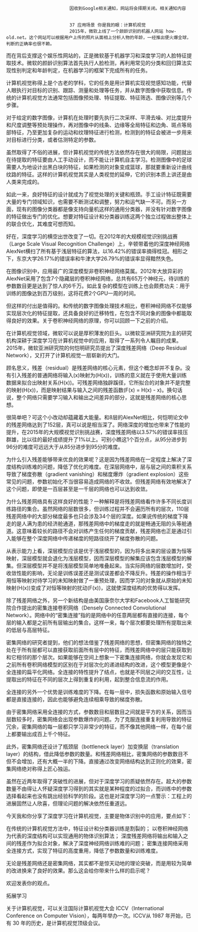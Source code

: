 
                            
                            因收到Google相关通知，网站将会择期关闭。相关通知内容
                            
                            
                            37 应用场景 你是我的眼：计算机视觉
                            2015年，微软上线了一个颜龄识别的机器人网站 how-old.net。这个网站可以根据用户上传的照片从面相上分析人物的年龄，一经推出便火爆全球，判断的正确率也很不赖。

而在背后支撑这个娱乐性网站的，正是微软基于机器学习和深度学习的人脸特征提取技术。微软的颜龄识别算法首先执行人脸检测，再利用常见的分类和回归算法实现性别判定和年龄判定，在机器学习的框架下完成所有的任务。

计算机视觉称得上是个古老的学科，它的任务是用计算机实现视觉感知功能，代替人眼执行对目标的识别、跟踪、测量和处理等任务，并从数字图像中获取信息。传统的计算机视觉方法通常包括图像预处理、特征提取、特征筛选、图像识别等几个步骤。

对于给定的数字图像，计算机在处理时要先执行二次采样、平滑去噪、对比度提升和尺度调整等预处理操作，再对图像中的线条、边缘等全局特征和边角、斑点等局部特征，乃至更加复杂的运动和纹理特征进行检测，检测到的特征会被进一步用来对目标进行分类，或者估测特定的参数。

虽然取得了不俗的进展，但计算机视觉的传统方法依然存在很大的局限，问题就出在待提取的特征要由人工手动设计，而不能让计算机自主学习。检测图像中的足球需要人为地设计出黑白块的特征，如果检测的对象变成篮球，那就要重新设计曲线纹路的特征。这样的计算机视觉其实是人类视觉的延伸，它的识别本质上讲还是由人类来完成的。

如此一来，良好特征的设计就成为了视觉处理的关键和瓶颈。手工设计特征既需要大量的专门领域知识，也需要不断测试和调整，努力和运气缺一不可。而另一方面，现有的图像分类器都是像支持向量机这样的通用分类器，并没有针对数字图像的特征做出专门的优化。想要对特征设计和分类器训练这两个独立过程做出整体上的联合优化，其难度可想而知。

好在，深度学习的横空出世改变了一切。在2012年的大规模视觉识别挑战赛（Large Scale Visual Recognition Challenge）上，辛顿带着他的深度神经网络AlexNet横扫了所有基于浅层特征的算法，以16.42%的错误率摘得桂冠。相形之下，东京大学26.17%的错误率和牛津大学26.79%的错误率显得黯然失色。

在图像识别中，应用最广的深度模型非卷积神经网络莫属。2012年大放异彩的AlexNet采用了包含7个隐藏层的卷积神经网络，总共有65万个神经元，待训练的参数数目更是达到了惊人的6千万。如此复杂的模型在训练上也会颇费功夫：用于训练的图像达到百万级别，这将花费2个GPU一周的时间。

但这样的付出是值得的。和传统的数字图像处理技术相比，卷积神经网络不仅能够实现层次化的特征提取，还具备良好的迁移特性，在包含不同对象的图像中都能取得良好的效果。关于卷积神经网络的原理，你可以回顾一下之前的介绍。

在计算机视觉领域，微软可以说是厚积薄发的巨头。以微软亚洲研究院为主的研究机构深耕于深度学习在计算机视觉中的应用，取得了一系列令人瞩目的成果。2015年，微软亚洲研究院的何恺明研究员提出了深度残差网络（Deep Residual Network），又打开了计算机视觉一扇崭新的大门。

顾名思义，残差（residual）是残差网络的核心元素，但这个概念却并不复杂。没有引入残差的普通网络将输入\(x\)映射为\(H(x)\)，训练的意义就在于使用大量训练数据来拟合出映射关系\(H(x)\)。可残差网络独辟蹊径，它所拟合的对象并不是完整的映射\(H(x)\)，而是映射结果与输入之间的残差函数\(F(x) = H(x) - x\)。换句话说，整个网络只需要学习输入和输出之间差异的部分，这就是残差网络的核心思想。

很简单吧？可这个小改动却蕴藏着大能量。和8层的AlexNet相比，何恺明论文中的残差网络达到了152层，真可以说是相当深了。网络深度的增加也带来了性能的提升，在2015年的大规模视觉识别挑战赛，深度残差网络以3.57%的错误率技压群雄，比以往的最好成绩提升了1%以上。可别小瞧这1个百分点，从95分进步到96分的难度可远远大于从85分进步到95分的难度。

为什么引入残差能够带来优良的效果呢？这是因为残差网络在一定程度上解决了深度结构训练难的问题，降低了优化的难度。在深层网络中，层与层之间的乘积关系导致了梯度弥散（gradient vanishing）和梯度爆炸（gradient explosion）这些常见的问题，参数初始化不当很容易造成网络的不收敛。但残差网络有效地解决了这个问题，即使是一百层甚至是一千层的网络也可以达到收敛。

为什么残差网络具有这样良好的性能？一种解释是将残差网络看作许多不同长度训练路径的集合。虽然网络的层数很多，但训练过程并不会遍历所有的层次，110层残差网络中的大部分梯度最多也只会涉及34个层的深度。如果说传统的梯度下降走的是人满为患的经济舱通道，那残差网络中的梯度走的就是畅通无阻的头等舱通道。这意味着较长的路径不会对训练产生任何的梯度贡献，残差网络也正是通过引入能够在整个深度网络中传递梯度的短路径绕开了梯度弥散的问题。

从表示能力上看，深层模型应该是优于浅层模型的，因为将多出来的层设置为恒等映射，深层模型就会退化为浅层模型，因而深层模型的解集应该包含浅层模型的解集。但深层模型并不是将浅层模型简单地堆叠起来。当实际网络的层数增加时，受收敛性能的影响，无论是训练误差还是测试误差都会不降反升。残差的操作相当于用恒等映射对待学习的未知映射做了一重预处理，因而学习的对象就从原始的未知映射\(H(x)\)变成了对恒等映射的扰动\(F(x)\)，这就使深度结构的优势得以发挥。

除了残差网络之外，另一个新结构是由美国康奈尔大学和Facebook人工智能研究院合作提出的密集连接卷积网络（Densely Connected Convolutional Network）。网络中的“密集连接”指的是网络中的任意两层都有直接的连接，每个层的输入都是之前所有层输出的集合。这样一来，每个层次都要处理所有提取出来的低层与高层特征。

密集网络的研究者提到，他们的想法借鉴了残差网络的思想，但密集网络的独特之处在于所有层都可以直接获取前面所有层中的特征，而残差网络中的层只能获取到和它相邻的那个层次。如果能够在空间上想象一下密集连接网络，你就会发现它和之前所有卷积网络模型的区别在于对层次化的递进结构的改进，这个模型更像是个全连接的扁平化网络。全连接的特性提升了结点，也就是不同层之间的交互性，让提取出的特征在不同的层次上得到重复的利用，起到整合信息流的作用。

全连接的另外一个优势是训练难度的下降。在每一层中，损失函数和原始输入信号都是直接连接的，因此也能够避免连续相乘导致的梯度弥散。

由于密集网络采用全连接的方式，参数数目和层数目之间就是平方的关系，因而当层数较多时，密集网络会出现参数爆炸的问题。为了克服连接重复利用导致的特征冗余，密集网络的每一层都只学习非常少的特征，而不像其他网络一样，在每个层上都要输出成百上千个特征。

此外，密集网络还设计了瓶颈层（bottleneck layer）加变换层（translation layer）的结构，借此降低参数的数量。和残差网络相比，密集网络的参数数目不但不会增加，还有大概一半的下降。直接通过改变网络结构达到正则化的效果，密集网络绝对称得上匠心独运。

虽然在近两年取得了突破性的进展，但对于深度学习的质疑依然存在。超大的参数数量不由得让人怀疑深度学习得到的其实就是某种程度的过拟合，而训练中的参数选择看起来也没有跳出经验科学的阶段。这也是对深度学习的一点警示：工程上的进展固然让人欣喜，但理论问题的解决依然任重道远。

今天我和你分享了深度学习在计算机视觉，主要是物体识别中的应用，要点如下：


在传统的计算机视觉方法中，特征设计和分类器训练是割裂的；
以卷积神经网络为代表的深度结构可以实现通用的物体识别算法；
深度残差网络将输出和输入之间的残差作为拟合对象，解决了深度神经网络训练难的问题；
密集连接网络采用全连接方式，实现了特征的高度重用，降低了参数数量和训练难度。


无论是残差网络还是密集网络，其实都不是惊天动地的理论突破，而是用较为简单的改进换来了良好的效果。那么这会给你带来什么样的启示呢？

欢迎发表你的观点。

拓展学习

关于计算机视觉，可以关注国际计算机视觉大会 ICCV（International Conference on Computer Vision），每两年举办一次。ICCV从 1987 年开始，已有 30 年的历史，是计算机视觉顶级会议。



                        
                        
                            